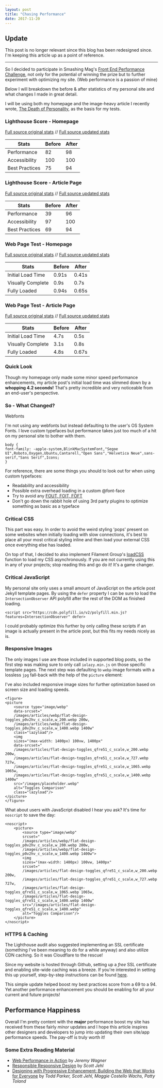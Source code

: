 ```yaml
---
layout: post
title: "Chasing Performance"
date: 2017-11-20
---
```



## Update

This post is no longer relevant since this blog has been redesigned since. I'm keeping this article up as a point of reference.

- - -

So I decided to participate in Smashing Mag's <a href="https://www.smashingmagazine.com/2017/10/front-end-performance-challenge/">Front End Performance Challenge</a>, not only for the potential of winning the prize but to further experiment with optimizing my site. (Web performance is a passion of mine)

Below I will breakdown the before &amp; after statistics of my personal site and what changes I made in great detail.

I will be using both my homepage and the image-heavy article I recently wrote, <a href="/blog/the-death-of-personality/">The Death of Personality</a>, as the basis for my tests.

### Lighthouse Score - Homepage

<a href="/public/images/lighthouse-homepage-original.webp">Full source original stats</a> // <a href="/public/images/lighthouse-homepage-updated.webp">Full source updated stats</a>

<table>
    <thead>
        <tr>
            <th>Stats</th>
            <th>Before</th>
            <th>After</th>
        </tr>
    </thead>
    <tbody>
        <tr>
            <td>Performance</td>
            <td>82</td>
            <td>98</td>
        </tr>
        <tr>
            <td>Accessibility</td>
            <td>100</td>
            <td>100</td>
        </tr>
        <tr>
            <td>Best Practices</td>
            <td>75</td>
            <td>94</td>
        </tr>
    </tbody>
</table>

### Lighthouse Score - Article Page

<a href="public/images/lighthouse-article-original.webp">Full source original stats</a> // <a href="public/images/lighthouse-article-updated.webp">Full source updated stats</a>

<table>
    <thead>
        <tr>
            <th>Stats</th>
            <th>Before</th>
            <th>After</th>
        </tr>
    </thead>
    <tbody>
        <tr>
            <td>Performance</td>
            <td>39</td>
            <td>96</td>
        </tr>
        <tr>
            <td>Accessibility</td>
            <td>97</td>
            <td>100</td>
        </tr>
        <tr>
            <td>Best Practices</td>
            <td>69</td>
            <td>94</td>
        </tr>
    </tbody>
</table>

### Web Page Test - Homepage

<a href="/public/images/webpagetest-homepage-original.webp">Full source original stats</a> // <a href="/public/images/webpagetest-homepage-updated.webp">Full source updated stats</a>

<table>
    <thead>
        <tr>
            <th>Stats</th>
            <th>Before</th>
            <th>After</th>
        </tr>
    </thead>
    <tbody>
        <tr>
            <td>Initial Load Time</td>
            <td>0.91s</td>
            <td class="after bar">0.41s</td>
        </tr>
        <tr>
            <td>Visually Complete</td>
            <td>0.9s</td>
            <td>0.7s</td>
        </tr>
        <tr>
            <td>Fully Loaded</td>
            <td>0.94s</td>
            <td>0.65s</td>
        </tr>
    </tbody>
</table>

### Web Page Test - Article Page

<a href="/public/images/webpagetest-article-original.webp">Full source original stats</a> // <a href="/public/images/webpagetest-article-updated.webp">Full source updated stats</a>

<table>
    <thead>
        <tr>
            <th>Stats</th>
            <th>Before</th>
            <th>After</th>
        </tr>
    </thead>
    <tbody>
        <tr>
            <td>Initial Load Time</td>
            <td>4.7s</td>
            <td>0.5s</td>
        </tr>
        <tr>
            <td>Visually Complete</td>
            <td>3.1s</td>
            <td>0.8s</td>
        </tr>
        <tr>
            <td>Fully Loaded</td>
            <td>4.8s</td>
            <td>0.67s</td>
        </tr>
    </tbody>
</table>

### Quick Look
Though my homepage only made some minor speed performance enhancements, my article post's initial load time was slimmed down by a **whopping 4.2 seconds!** That's pretty incredible and very noticeable from an end-user's perspective.

### So - What Changed?

Webfonts

I'm not using any webfonts but instead defaulting to the user's OS System Fonts. I love custom typefaces but performance takes just too much of a hit on my personal site to bother with them.


    body {
    font-family: -apple-system,BlinkMacSystemFont,"Segoe UI",Roboto,Oxygen,Ubuntu,Cantarell,"Open Sans","Helvetica Neue",sans-serif,"Sans Serif",Icons;
    }


For reference, there are some things you should to look out for when using custom typefaces:

- Readability and accessibility
- Possible extra overhead loading in a custom @font-face
- Try to avoid any <a href="https://css-tricks.com/fout-foit-foft/">FOUT, FOIT, FOFT</a>
- Don't go down the rabbit hole of using 3rd party plugins to optimize something as basic as a typeface

### Critical CSS

This part was easy. In order to avoid the weird styling 'pops' present on some websites when initially loading with slow connections, it's best to place all your most critical styling inline and then load your external CSS once everything else has loaded.

On top of that, I decided to also implement Filament Group's <a href="https://github.com/filamentgroup/loadCSS">loadCSS</a> function to load my CSS asynchronously. If you are not currently using this in any of your projects; stop reading this and go do it! It's a game changer.

### Critical JavaScript

My personal site only uses a small amount of JavaScript on the article post Jekyll template pages. By using the <code>defer</code> property I can be sure to load the <code>IntersectionObserver</code> API polyfill after the rest of the DOM as finished loading.


    <script src="https://cdn.polyfill.io/v2/polyfill.min.js?features=IntersectionObserver" defer>


I could probably optimize this further by only calling these scripts if an image is actually present in the article post, but this fits my needs nicely as is.

### Responsive Images

The only images I use are those included in supported blog posts, so the first step was making sure to only call <code>iolazy.min.js</code> on those specific template pages. The next step was defaulting to <code>webp</code> image formats with a lossless <code>jpg</code> fall-back with the help of the <code>picture</code> element:

<span class="sidenote">I've also included responsive image sizes for further optimization based on screen size and loading speeds.</span>


    <figure>
    <picture
        <source type="image/webp"
        data-srcset="
        /images/articles/webp/flat-design-toggles_p0v2hv_c_scale,w_200.webp 200w,
        /images/articles/webp/flat-design-toggles_p0v2hv_c_scale,w_1400.webp 1400w"
        class="lazyload"/>
        <img
        sizes="(max-width: 1400px) 100vw, 1400px"
        data-srcset="
        /images/articles/flat-design-toggles_qfre51_c_scale,w_200.webp 200w,
        /images/articles/flat-design-toggles_qfre51_c_scale,w_727.webp 727w,
        /images/articles/flat-design-toggles_qfre51_c_scale,w_1065.webp 1065w,
        /images/articles/flat-design-toggles_qfre51_c_scale,w_1400.webp 1400w"
        src="/images/placeholder.webp"
        alt="Toggles Comparison"
        class="lazyload"/>
    </picture>
    </figure>


What about users with JavaScript disabled I hear you ask? It's time for <code>noscript</code> to save the day:


    <noscript>
        <picture>
            <source type="image/webp"
            srcset="
            /images/articles/webp/flat-design-toggles_p0v2hv_c_scale,w_200.webp 200w,
            /images/articles/webp/flat-design-toggles_p0v2hv_c_scale,w_1400.webp 1400w">
            <img
            sizes="(max-width: 1400px) 100vw, 1400px"
            srcset="
            /images/articles/flat-design-toggles_qfre51_c_scale,w_200.webp 200w,
            /images/articles/flat-design-toggles_qfre51_c_scale,w_727.webp 727w,
            /images/articles/flat-design-toggles_qfre51_c_scale,w_1065.webp 1065w,
            /images/articles/flat-design-toggles_qfre51_c_scale,w_1400.webp 1400w"
            src="/images/articles/flat-design-toggles_qfre51_c_scale,w_1400.webp"
            alt="Toggles Comparison"/>
        </picture>
    </noscript>


### HTTPS &amp; Caching

The Lighthouse audit also suggested implementing an SSL certificate (something I've been meaning to do for a while anyway) and also utilize CDN caching. So it was Cloudflare to the rescue!

Since my website is hosted through Github, setting up a *free* SSL certificate and enabling site-wide caching was a breeze. If you're interested in setting this up yourself, step-by-step instructions can be found <a href="https://gist.github.com/cvan/8630f847f579f90e0c014dc5199c337b">here</a>.

This simple update helped boost my best practices score from a 69 to a 94. Yet another performance enhancement you should be enabling for all your current and future projects!


## Performance Happiness

Overall I'm pretty content with the **major** performance boost my site has received from these fairly *minor* updates and I hope this article inspires other designers and developers to jump into updating their own site/app performance speeds. The pay-off is truly worth it!

### Some Extra Reading Material

- <a href="https://www.amazon.ca/Web-Performance-Action-Building-Faster/dp/1617293776/ref=sr_1_1?ie=UTF8&qid=1510585897&sr=8-1&keywords=web+performance+in+action">Web Performance in Action</a> by <i>Jeremy Wagner</i>
- <a href="https://www.amazon.ca/Responsible-Responsive-Design-Scott-Jehl/dp/1937557162/ref=sr_1_1?s=books&ie=UTF8&qid=1510585972&sr=1-1&keywords=responsible+responsive+design">Responsible Responsive Design</a> by <i>Scott Jehl</i>
- <a href="https://www.amazon.ca/Designing-Progressive-Enhancement-Building-Everyone/dp/0321658884/ref=sr_1_1?s=books&ie=UTF8&qid=1510586005&sr=1-1">Designing with Progressive Enhancement: Building the Web that Works for Everyone</a> by <i>Todd Parker, Scott Jehl,‎ Maggie Costello Wachs,‎ Patty Toland</i>

